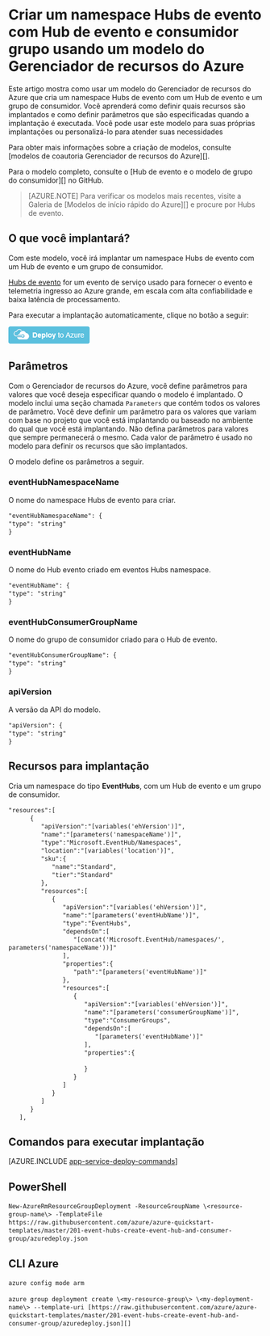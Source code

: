 <properties
    pageTitle="Criar um namespace Hubs de evento com Hub de evento e consumidor grupo usando um modelo do Gerenciador de recursos do Azure | Microsoft Azure"
    description="Criar um namespace Hubs de evento com Hub de evento e grupo consumidor usando o modelo do Gerenciador de recursos do Azure"
    services="event-hubs"
    documentationCenter=".net"
    authors="sethmanheim"
    manager="timlt"
    editor=""/>

<tags
    ms.service="event-hubs"
    ms.devlang="tbd"
    ms.topic="article"
    ms.tgt_pltfrm="dotnet"
    ms.workload="na"
    ms.date="08/31/2016"
    ms.author="sethm;shvija"/>

# <a name="create-an-event-hubs-namespace-with-event-hub-and-consumer-group-using-an-azure-resource-manager-template"></a>Criar um namespace Hubs de evento com Hub de evento e consumidor grupo usando um modelo do Gerenciador de recursos do Azure

Este artigo mostra como usar um modelo do Gerenciador de recursos do Azure que cria um namespace Hubs de evento com um Hub de evento e um grupo de consumidor. Você aprenderá como definir quais recursos são implantados e como definir parâmetros que são especificadas quando a implantação é executada. Você pode usar este modelo para suas próprias implantações ou personalizá-lo para atender suas necessidades

Para obter mais informações sobre a criação de modelos, consulte [modelos de coautoria Gerenciador de recursos do Azure][].

Para o modelo completo, consulte o [Hub de evento e o modelo de grupo do consumidor][] no GitHub.

>[AZURE.NOTE]
>Para verificar os modelos mais recentes, visite a Galeria de [Modelos de início rápido do Azure][] e procure por Hubs de evento.

## <a name="what-will-you-deploy"></a>O que você implantará?

Com este modelo, você irá implantar um namespace Hubs de evento com um Hub de evento e um grupo de consumidor.

[Hubs de evento](../event-hubs/event-hubs-what-is-event-hubs.md) for um evento de serviço usado para fornecer o evento e telemetria ingresso ao Azure grande, em escala com alta confiabilidade e baixa latência de processamento.

Para executar a implantação automaticamente, clique no botão a seguir:

[![Implantar para o Azure](./media/event-hubs-resource-manager-namespace-event-hub/deploybutton.png)](https://portal.azure.com/#create/Microsoft.Template/uri/https%3A%2F%2Fraw.githubusercontent.com%2FAzure%2Fazure-quickstart-templates%2Fmaster%2F201-event-hubs-create-event-hub-and-consumer-group%2Fazuredeploy.json)

## <a name="parameters"></a>Parâmetros

Com o Gerenciador de recursos do Azure, você define parâmetros para valores que você deseja especificar quando o modelo é implantado. O modelo inclui uma seção chamada `Parameters` que contém todos os valores de parâmetro. Você deve definir um parâmetro para os valores que variam com base no projeto que você está implantando ou baseado no ambiente do qual que você está implantando. Não defina parâmetros para valores que sempre permanecerá o mesmo. Cada valor de parâmetro é usado no modelo para definir os recursos que são implantados.

O modelo define os parâmetros a seguir.

### <a name="eventhubnamespacename"></a>eventHubNamespaceName

O nome do namespace Hubs de evento para criar.

```
"eventHubNamespaceName": {
"type": "string"
}
```

### <a name="eventhubname"></a>eventHubName

O nome do Hub evento criado em eventos Hubs namespace.

```
"eventHubName": {
"type": "string"
}
```

### <a name="eventhubconsumergroupname"></a>eventHubConsumerGroupName

O nome do grupo de consumidor criado para o Hub de evento.

```
"eventHubConsumerGroupName": {
"type": "string"
}
```

### <a name="apiversion"></a>apiVersion

A versão da API do modelo.

```
"apiVersion": {
"type": "string"
}
```

## <a name="resources-to-deploy"></a>Recursos para implantação

Cria um namespace do tipo **EventHubs**, com um Hub de evento e um grupo de consumidor.

```
"resources":[  
      {  
         "apiVersion":"[variables('ehVersion')]",
         "name":"[parameters('namespaceName')]",
         "type":"Microsoft.EventHub/Namespaces",
         "location":"[variables('location')]",
         "sku":{  
            "name":"Standard",
            "tier":"Standard"
         },
         "resources":[  
            {  
               "apiVersion":"[variables('ehVersion')]",
               "name":"[parameters('eventHubName')]",
               "type":"EventHubs",
               "dependsOn":[  
                  "[concat('Microsoft.EventHub/namespaces/', parameters('namespaceName'))]"
               ],
               "properties":{  
                  "path":"[parameters('eventHubName')]"
               },
               "resources":[  
                  {  
                     "apiVersion":"[variables('ehVersion')]",
                     "name":"[parameters('consumerGroupName')]",
                     "type":"ConsumerGroups",
                     "dependsOn":[  
                        "[parameters('eventHubName')]"
                     ],
                     "properties":{  

                     }
                  }
               ]
            }
         ]
      }
   ],
```

## <a name="commands-to-run-deployment"></a>Comandos para executar implantação

[AZURE.INCLUDE [app-service-deploy-commands](../../includes/app-service-deploy-commands.md)]

## <a name="powershell"></a>PowerShell

```
New-AzureRmResourceGroupDeployment -ResourceGroupName \<resource-group-name\> -TemplateFile https://raw.githubusercontent.com/azure/azure-quickstart-templates/master/201-event-hubs-create-event-hub-and-consumer-group/azuredeploy.json
```

## <a name="azure-cli"></a>CLI Azure

```
azure config mode arm

azure group deployment create \<my-resource-group\> \<my-deployment-name\> --template-uri [https://raw.githubusercontent.com/azure/azure-quickstart-templates/master/201-event-hubs-create-event-hub-and-consumer-group/azuredeploy.json][]
```

[Criação de modelos do Gerenciador de recursos do Azure]: ../resource-group-authoring-templates.md
[Modelos de início rápido Azure]:  https://azure.microsoft.com/documentation/templates/?term=event+hubs
[Using Azure PowerShell with Azure Resource Manager]: ../powershell-azure-resource-manager.md
[Using the Azure CLI for Mac, Linux, and Windows with Azure Resource Management]: ../xplat-cli-azure-resource-manager.md
[Modelo de grupo de Hub e consumidores de evento]: https://github.com/Azure/azure-quickstart-templates/blob/master/201-event-hubs-create-event-hub-and-consumer-group/

